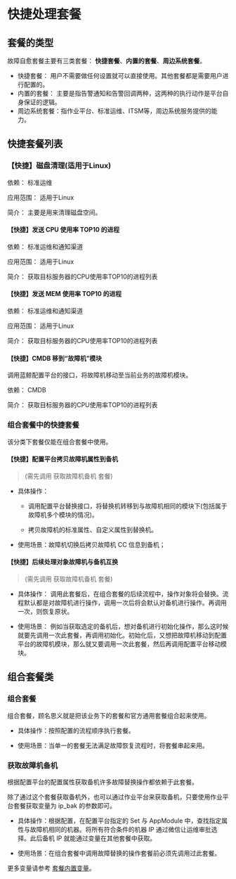 # 快捷处理套餐

## 套餐的类型

故障自愈套餐主要有三类套餐： **快捷套餐**、**内置的套餐**、**周边系统套餐**。

* 快捷套餐： 用户不需要做任何设置就可以直接使用。其他套餐都是需要用户进行配置的。 
* 内置的套餐： 主要是指告警通知和告警回调两种，这两种的执行动作是平台自身保证的逻辑。
* 周边系统套餐：指作业平台、标准运维、ITSM等，周边系统服务提供的能力。 

## 快捷套餐列表

### 【快捷】磁盘清理(适用于Linux)

依赖： 标准运维

应用范围： 适用于Linux

简介： 主要是用来清理磁盘空间。


#### 【快捷】发送 CPU 使用率 TOP10 的进程

依赖： 标准运维和通知渠道

应用范围： 适用于Linux

简介： 获取目标服务器的CPU使用率TOP10的进程列表


#### 【快捷】发送 MEM 使用率 TOP10 的进程

依赖： 标准运维和通知渠道

应用范围： 适用于Linux

简介： 获取目标服务器的CPU使用率TOP10的进程列表


#### 【快捷】CMDB 移到“故障机”模块

调用蓝鲸配置平台的接口，将故障机移动至当前业务的故障机模块。

依赖： CMDB

简介： 获取目标服务器的CPU使用率TOP10的进程列表


### 组合套餐中的快捷套餐

该分类下套餐仅能在组合套餐中使用。

#### 【快捷】配置平台拷贝故障机属性到备机

> (需先调用 获取故障机备机 套餐)

- 具体操作：

    - 调用配置平台替换接口，将替换机转移到与故障机相同的模块下(包括属于故障机多个模块的情况)。

    - 拷贝故障机的标准属性、自定义属性到替换机。

- 使用场景：故障机切换后拷贝故障机 CC 信息到备机；


#### 【快捷】后续处理对象故障机与备机互换

> (需先调用 获取故障机备机 套餐)

- 具体操作：
调用此套餐后，在组合套餐的后续流程中，操作对象将会替换。流程默认都是对故障机进行操作，调用一次后将会默认对备机进行操作。再调用一次，则恢复原状。

- 使用场景：
例如当获取选定的备机后，想对备机进行初始化操作，那么这时候就要先调用一次此套餐，再调用初始化。初始化后，又想把故障机移动到配置平台的故障机模块，那么就又要调用一次此套餐，然后再调用配置平台移动模块。



## 组合套餐类

### 组合套餐

组合套餐，顾名思义就是把该业务下的套餐和官方通用套餐组合起来使用。

- 具体操作：按照配置的流程顺序执行套餐。

- 使用场景：当单一的套餐无法满足故障恢复流程时，将套餐串起来用。

### 获取故障机备机

根据配置平台的配置属性获取备机许多故障替换操作都依赖于此套餐。

除了通过这个套餐获取备机外，也可以通过作业平台来获取备机，只要使用作业平台套餐获取变量为 ip_bak 的参数即可。

- 具体操作：根据配置，在配置平台指定的 Set 与 AppModule 中，查找指定属性与故障机相同的机器。将所有符合条件的机器 IP 通过微信让运维审批选择。此后备机 IP 就能通过变量在其他套餐中获取。

- 使用场景：在组合套餐中调用故障替换的操作套餐前必须先调用过此套餐。

更多变量请参考 [套餐内置变量](../alarm-handling/solutions_parameters_all.md)。



